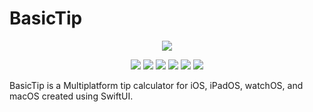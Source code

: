 # BasicTip

<p align="center">
  <img src="https://mattgilboy.com/images/basictip/banner_1600x480.png" />
</p>

<p align="center">
  <img src="https://img.shields.io/badge/iOS-14.0%2B-blue" />
  <img src="https://img.shields.io/badge/iPadOS-14.0%2B-blue" />
  <img src="https://img.shields.io/badge/watchOS-7.0%2B-blue" />
  <img src="https://img.shields.io/badge/macOS-11.0%2B-blue" />
  <img src="https://img.shields.io/badge/Swift-5-brightgreen" />
  <img src="https://img.shields.io/badge/Version-1.0.0-informational" />
</p>

BasicTip is a Multiplatform tip calculator for iOS, iPadOS, watchOS, and macOS created using SwiftUI.
